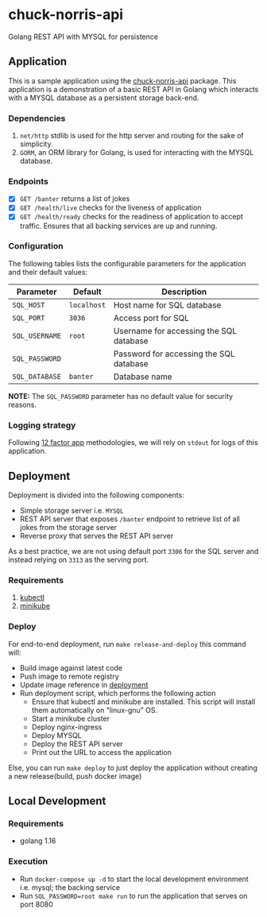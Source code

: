 # chuck-norris-api

Golang REST API with MYSQL for persistence

## Application

This is a sample application using the [chuck-norris-api](https://api.chucknorris.io/) package. This application is a demonstration of a basic REST API in Golang which interacts with a MYSQL database as a persistent storage back-end.

### Dependencies

1. `net/http` stdlib is used for the http server and routing for the sake of simplicity.
2. `GORM`, an ORM library for Golang, is used for interacting with the MYSQL database.

### Endpoints

- [x] `GET /banter` returns a list of jokes
- [x] `GET /health/live` checks for the liveness of application
- [x] `GET /health/ready` checks for the readiness of application to accept traffic. Ensures that all backing services are up and running.

### Configuration

The following tables lists the configurable parameters for the application and their default values:

| Parameter      | Default     | Description                             |
| -------------- | ----------- | --------------------------------------- |
| `SQL_HOST`     | `localhost` | Host name for SQL database              |
| `SQL_PORT`     | `3036`      | Access port for SQL                     |
| `SQL_USERNAME` | `root`      | Username for accessing the SQL database |
| `SQL_PASSWORD` |             | Password for accessing the SQL database |
| `SQL_DATABASE` | `banter`    | Database name                           |

**NOTE:** The `SQL_PASSWORD` parameter has no default value for security reasons.

### Logging strategy

Following [12 factor app](https://12factor.net) methodologies, we will rely on `stdout` for logs of this application.

## Deployment

Deployment is divided into the following components:

- Simple storage server i.e. `MYSQL`
- REST API server that exposes `/banter` endpoint to retrieve list of all jokes from the storage server
- Reverse proxy that serves the REST API server

As a best practice, we are not using default port `3306` for the SQL server and instead relying on `3313` as the serving port.

### Requirements

1. [kubectl](https://kubernetes.io/docs/tasks/tools/install-kubectl-linux/)
2. [minikube](https://minikube.sigs.k8s.io/docs/start/)

### Deploy

For end-to-end deployment, run `make release-and-deploy` this command will:

- Build image against latest code
- Push image to remote registry
- Update image reference in [deployment](./deploy/api/deployment.yaml)
- Run deployment script, which performs the following action
  - Ensure that kubectl and minikube are installed. This script will install them automatically on "linux-gnu" OS.
  - Start a minikube cluster
  - Deploy nginx-ingress
  - Deploy MYSQL
  - Deploy the REST API server
  - Print out the URL to access the application

Else, you can run `make deploy` to just deploy the application without creating a new release(build, push docker image)

## Local Development

### Requirements

- golang 1.16

### Execution

- Run `docker-compose up -d` to start the local development environment i.e. mysql; the backing service
- Run `SQL_PASSWORD=root make run` to run the application that serves on port 8080
